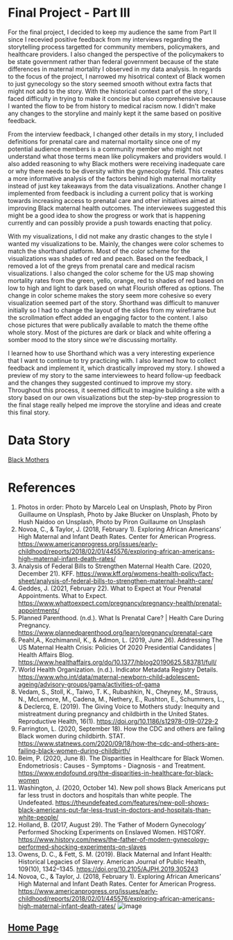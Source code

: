 # Final Project - Part III

For the final project, I decided to keep my audience the same from Part II since I recevied positive feedback from my interviews regarding the storytelling process targetted for community members, policymakers, and healthcare providers. I also changed the perspective of the policymakers to be state government rather than federal government because of the state differences in maternal mortality I observed in my data analysis. In regards to the focus of the project, I narrowed my hisotrical context of Black women to just gynecology so the story seemed smooth without extra facts that might not add to the story. With the historical context part of the story, I faced difficulty in trying to make it concise but also comprehensive because I wanted the flow to be from history to medical racism now. I didn't make any changes to the storyline and mainly kept it the same based on positive feedback.  

From the interview feedback, I changed other details in my story, I included definitions for prenatal care and maternal mortality since one of my potential audience members is a community member who might not understand what those terms mean like policymakers and providers would. I also added reasoning to why Black mothers were receiving inadequate care or why there needs to be diversity within the gynecology field. This creates a more informative analysis of the factors behind high maternal mortality instead of just key takeaways from the data visualizations. Another change I implemented from feedback is including a current policy that is working towards increasing access to prenatal care and other initiatives aimed at improving Black maternal health outcomes. The interviewees suggested this might be a good idea to show the progress or work that is happening currently and can possibly provide a push towards enacting that policy. 

With my visualizations, I did not make any drastic changes to the style I wanted my visualizations to be. Mainly, the changes were color schemes to match the shorthand platform. Most of the color scheme for the visualizations was shades of red and peach. Based on the feedback, I removed a lot of the greys from prenatal care and medical racism visualizations. I also changed the color scheme for the US map showing mortality rates from the green, yello, orange, red to shades of red based on low to high and light to dark based on what Flourish offered as options. The change in color scheme makes the story seem more cohesive so every visualization seemed part of the story. Shorthand was difficult to manuver initially so I had to change the layout of the slides from my wireframe but the scrollmation effect added an engaging factor to the content. I also chose pictures that were publically available to match the theme ofthe whole story. Most of the pictures are dark or black and white offering a somber mood to the story since we're discussing mortality. 

I learned how to use Shorthand which was a very interesting experience that I want to continue to try practicing with. I also learned how to collect feedback and implement it, which drastically improved my story. I showed a preview of my story to the same interviewees to heard follow-up feedback and the changes they suggested continued to improve my story. Throughout this process, it seemed difficult to imagine building a site with a story based on our own visualizations but the step-by-step progression to the final stage really helped me improve the storyline and ideas and create this final story. 

# Data Story

[Black Mothers](/datastory.md)

# References

1.	Photos in order: Photo by Marcelo Leal on Unsplash, Photo by Piron Guillaume on Unsplash, Photo by Jake Blucker on Unsplash, Photo by Hush Naidoo on Unsplash, Photo by Piron Guillaume on Unsplash
2.	Novoa, C., & Taylor, J. (2018, February 1). Exploring African Americans’ High Maternal and Infant Death Rates. Center for American Progress. https://www.americanprogress.org/issues/early-childhood/reports/2018/02/01/445576/exploring-african-americans-high-maternal-infant-death-rates/
3.	Analysis of Federal Bills to Strengthen Maternal Health Care. (2020, December 21). KFF. https://www.kff.org/womens-health-policy/fact-sheet/analysis-of-federal-bills-to-strengthen-maternal-health-care/
4.	Geddes, J. (2021, February 22). What to Expect at Your Prenatal Appointments. What to Expect. https://www.whattoexpect.com/pregnancy/pregnancy-health/prenatal-appointments/
5.	Planned Parenthood. (n.d.). What Is Prenatal Care? | Health Care During Pregnancy. https://www.plannedparenthood.org/learn/pregnancy/prenatal-care
6.	Peahl,A., Kozhimannil, K., & Admon, L. (2019, June 26). Addressing The US Maternal Health Crisis: Policies Of 2020 Presidential Candidates | Health Affairs Blog. https://www.healthaffairs.org/do/10.1377/hblog20190625.583781/full/
7.	World Health Organization. (n.d.). Indicator Metadata Registry Details. https://www.who.int/data/maternal-newborn-child-adolescent-ageing/advisory-groups/gama/activities-of-gama
8.	Vedam, S., Stoll, K., Taiwo, T. K., Rubashkin, N., Cheyney, M., Strauss, N., McLemore, M., Cadena, M., Nethery, E., Rushton, E., Schummers, L., & Declercq, E. (2019). The Giving Voice to Mothers study: Inequity and mistreatment during pregnancy and childbirth in the United States. Reproductive Health, 16(1). https://doi.org/10.1186/s12978-019-0729-2
9.	Farrington, L. (2020, September 18). How the CDC and others are failing Black women during childbirth. STAT. https://www.statnews.com/2020/09/18/how-the-cdc-and-others-are-failing-black-women-during-childbirth/
10.	Beim, P. (2020, June 8). The Disparities in Healthcare for Black Women. Endometriosis : Causes - Symptoms - Diagnosis - and Treatment. https://www.endofound.org/the-disparities-in-healthcare-for-black-women
11.	Washington, J. (2020, October 14). New poll shows Black Americans put far less trust in doctors and hospitals than white people. The Undefeated. https://theundefeated.com/features/new-poll-shows-black-americans-put-far-less-trust-in-doctors-and-hospitals-than-white-people/
12.	Holland, B. (2017, August 29). The ‘Father of Modern Gynecology’ Performed Shocking Experiments on Enslaved Women. HISTORY. https://www.history.com/news/the-father-of-modern-gynecology-performed-shocking-experiments-on-slaves
13.	Owens, D. C., & Fett, S. M. (2019). Black Maternal and Infant Health: Historical Legacies of Slavery. American Journal of Public Health, 109(10), 1342–1345. https://doi.org/10.2105/AJPH.2019.305243
14.	Novoa, C., & Taylor, J. (2018, February 1). Exploring African Americans’ High Maternal and Infant Death Rates. Center for American Progress. https://www.americanprogress.org/issues/early-childhood/reports/2018/02/01/445576/exploring-african-americans-high-maternal-infant-death-rates/
![image](https://user-images.githubusercontent.com/78708179/111551182-007c1080-8756-11eb-9d9f-f8d25a1aa21d.png)


## [Home Page](/README.md)

